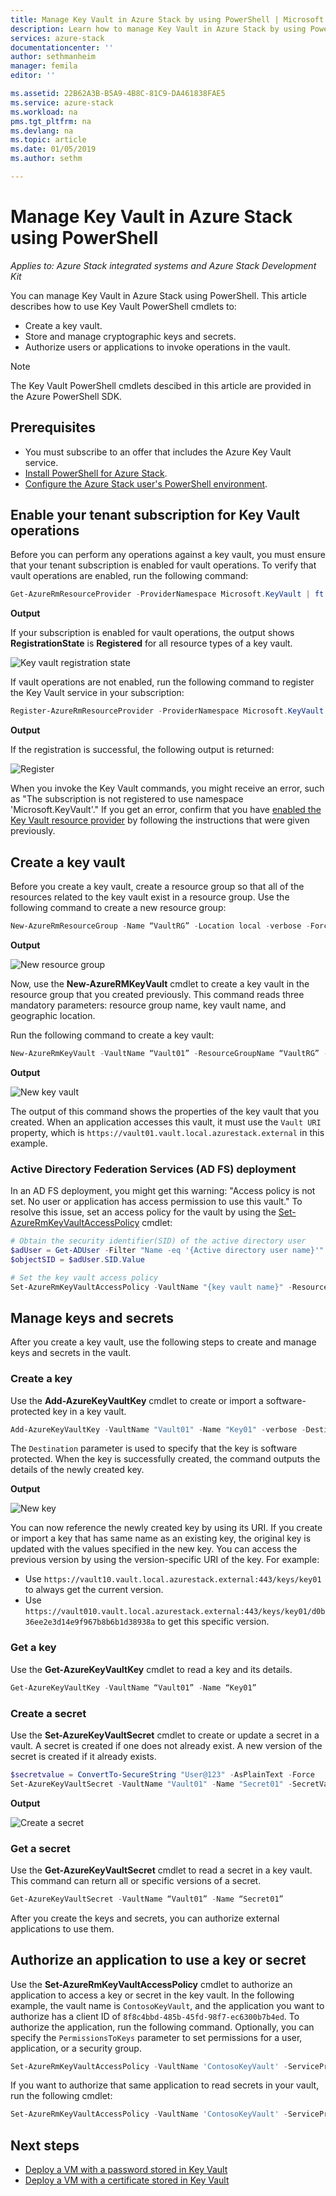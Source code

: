 ```yaml
---
title: Manage Key Vault in Azure Stack by using PowerShell | Microsoft Docs
description: Learn how to manage Key Vault in Azure Stack by using PowerShell
services: azure-stack
documentationcenter: ''
author: sethmanheim
manager: femila
editor: ''

ms.assetid: 22B62A3B-B5A9-4B8C-81C9-DA461838FAE5
ms.service: azure-stack
ms.workload: na
pms.tgt_pltfrm: na
ms.devlang: na
ms.topic: article
ms.date: 01/05/2019
ms.author: sethm

---
```


# Manage Key Vault in Azure Stack using PowerShell

*Applies to: Azure Stack integrated systems and Azure Stack Development Kit*

You can manage Key Vault in Azure Stack using PowerShell. This article describes how to use Key Vault PowerShell cmdlets to:

* Create a key vault.
* Store and manage cryptographic keys and secrets.
* Authorize users or applications to invoke operations in the vault.

>[!NOTE]
>The Key Vault PowerShell cmdlets descibed in this article are provided in the Azure PowerShell SDK.

## Prerequisites

* You must subscribe to an offer that includes the Azure Key Vault service.
* [Install PowerShell for Azure Stack](azure-stack-powershell-install.md).
* [Configure the Azure Stack user's PowerShell environment](azure-stack-powershell-configure-user.md).

## Enable your tenant subscription for Key Vault operations

Before you can perform any operations against a key vault, you must ensure that your tenant subscription is enabled for vault operations. To verify that vault operations are enabled, run the following command:

```PowerShell
Get-AzureRmResourceProvider -ProviderNamespace Microsoft.KeyVault | ft -Autosize
```

**Output**

If your subscription is enabled for vault operations, the output shows **RegistrationState** is **Registered** for all resource types of a key vault.

![Key vault registration state](media/azure-stack-kv-manage-powershell/image1.png)

If vault operations are not enabled, run the following command to register the Key Vault service in your subscription:

```PowerShell
Register-AzureRmResourceProvider -ProviderNamespace Microsoft.KeyVault
```

**Output**

If the registration is successful, the following output is returned:

![Register](media/azure-stack-kv-manage-powershell/image2.png)

When you invoke the Key Vault commands, you might receive an error, such as "The subscription is not registered to use namespace 'Microsoft.KeyVault'." If you get an error, confirm that you have [enabled the Key Vault resource provider](#enable-your-tenant-subscription-for-vault-operations) by following the instructions that were given previously.

## Create a key vault

Before you create a key vault, create a resource group so that all of the resources related to the key vault exist in a resource group. Use the following command to create a new resource group:

```PowerShell
New-AzureRmResourceGroup -Name “VaultRG” -Location local -verbose -Force
```

**Output**

![New resource group](media/azure-stack-kv-manage-powershell/image3.png)

Now, use the **New-AzureRMKeyVault** cmdlet to create a key vault in the resource group that you created previously. This command reads three mandatory parameters: resource group name, key vault name, and geographic location.

Run the following command to create a key vault:

```PowerShell
New-AzureRmKeyVault -VaultName “Vault01” -ResourceGroupName “VaultRG” -Location local -verbose
```

**Output**

![New key vault](media/azure-stack-kv-manage-powershell/image4.png)

The output of this command shows the properties of the key vault that you created. When an application accesses this vault, it must use the `Vault URI` property, which is `https://vault01.vault.local.azurestack.external` in this example.

### Active Directory Federation Services (AD FS) deployment

In an AD FS deployment, you might get this warning: "Access policy is not set. No user or application has access permission to use this vault." To resolve this issue, set an access policy for the vault by using the [Set-AzureRmKeyVaultAccessPolicy](azure-stack-kv-manage-powershell.md#authorize-an-application-to-use-a-key-or-secret) cmdlet:

```PowerShell
# Obtain the security identifier(SID) of the active directory user
$adUser = Get-ADUser -Filter "Name -eq '{Active directory user name}'"
$objectSID = $adUser.SID.Value

# Set the key vault access policy
Set-AzureRmKeyVaultAccessPolicy -VaultName "{key vault name}" -ResourceGroupName "{resource group name}" -ObjectId "{object SID}" -PermissionsToKeys {permissionsToKeys} -PermissionsToSecrets {permissionsToSecrets} -BypassObjectIdValidation
```

## Manage keys and secrets

After you create a key vault, use the following steps to create and manage keys and secrets in the vault.

### Create a key

Use the **Add-AzureKeyVaultKey** cmdlet to create or import a software-protected key in a key vault.

```PowerShell
Add-AzureKeyVaultKey -VaultName "Vault01" -Name "Key01" -verbose -Destination Software
```

The `Destination` parameter is used to specify that the key is software protected. When the key is successfully created, the command outputs the details of the newly created key.

**Output**

![New key](media/azure-stack-kv-manage-powershell/image5.png)

You can now reference the newly created key by using its URI. If you create or import a key that has same name as an existing key, the original key is updated with the values specified in the new key. You can access the previous version by using the version-specific URI of the key. For example:

* Use `https://vault10.vault.local.azurestack.external:443/keys/key01` to always get the current version.
* Use `https://vault010.vault.local.azurestack.external:443/keys/key01/d0b36ee2e3d14e9f967b8b6b1d38938a` to get this specific version.

### Get a key

Use the **Get-AzureKeyVaultKey** cmdlet to read a key and its details.

```PowerShell
Get-AzureKeyVaultKey -VaultName “Vault01” -Name “Key01”
```

### Create a secret

Use the **Set-AzureKeyVaultSecret** cmdlet to create or update a secret in a vault. A secret is created if one does not already exist. A new version of the secret is created if it already exists.

```PowerShell
$secretvalue = ConvertTo-SecureString "User@123" -AsPlainText -Force
Set-AzureKeyVaultSecret -VaultName "Vault01" -Name "Secret01" -SecretValue $secretvalue
```

**Output**

![Create a secret](media/azure-stack-kv-manage-powershell/image6.png)

### Get a secret

Use the **Get-AzureKeyVaultSecret** cmdlet to read a secret in a key vault. This command can return all or specific versions of a secret.

```PowerShell
Get-AzureKeyVaultSecret -VaultName “Vault01” -Name “Secret01”
```

After you create the keys and secrets, you can authorize external applications to use them.

## Authorize an application to use a key or secret

Use the **Set-AzureRmKeyVaultAccessPolicy** cmdlet to authorize an application to access a key or secret in the key vault. In the following example, the vault name is `ContosoKeyVault`, and the application you want to authorize has a client ID of `8f8c4bbd-485b-45fd-98f7-ec6300b7b4ed`. To authorize the application, run the following command. Optionally, you can specify the `PermissionsToKeys` parameter to set permissions for a user, application, or a security group.

```PowerShell
Set-AzureRmKeyVaultAccessPolicy -VaultName 'ContosoKeyVault' -ServicePrincipalName 8f8c4bbd-485b-45fd-98f7-ec6300b7b4ed -PermissionsToKeys decrypt,sign
```

If you want to authorize that same application to read secrets in your vault, run the following cmdlet:

```PowerShell
Set-AzureRmKeyVaultAccessPolicy -VaultName 'ContosoKeyVault' -ServicePrincipalName 8f8c4bbd-485b-45fd-98f7-ec6300 -PermissionsToKeys Get
```

## Next steps

* [Deploy a VM with a password stored in Key Vault](azure-stack-kv-deploy-vm-with-secret.md)
* [Deploy a VM with a certificate stored in Key Vault](azure-stack-kv-push-secret-into-vm.md)
